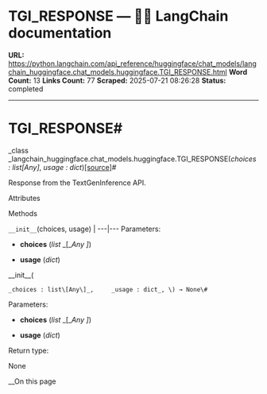 # TGI_RESPONSE — 🦜🔗 LangChain  documentation

**URL:** https://python.langchain.com/api_reference/huggingface/chat_models/langchain_huggingface.chat_models.huggingface.TGI_RESPONSE.html
**Word Count:** 13
**Links Count:** 77
**Scraped:** 2025-07-21 08:26:28
**Status:** completed

---

# TGI\_RESPONSE\#

_class _langchain\_huggingface.chat\_models.huggingface.TGI\_RESPONSE\(_choices : list\[Any\]_, _usage : dict_\)[\[source\]](https://python.langchain.com/api_reference/_modules/langchain_huggingface/chat_models/huggingface.html#TGI_RESPONSE)\#     

Response from the TextGenInference API.

Attributes

Methods

`__init__`\(choices, usage\) |    ---|---      Parameters:     

  * **choices** \(_list_ _\[__Any_ _\]_\)

  * **usage** \(_dict_\)

\_\_init\_\_\(

    _choices : list\[Any\]_,     _usage : dict_, \) → None\#     

Parameters:     

  * **choices** \(_list_ _\[__Any_ _\]_\)

  * **usage** \(_dict_\)

Return type:     

None

__On this page